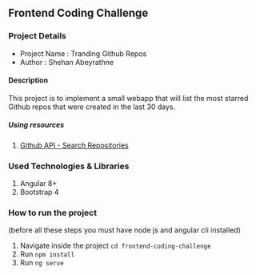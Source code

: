 ## Frontend Coding Challenge

### Project Details

* Project Name : Tranding Github Repos
* Author : Shehan Abeyrathne

#### Description 
This project is to implement a small webapp that will list the most starred Github repos that were created in the last 30 days.

##### Using resources
1. [Github API - Search Repositories](https://docs.github.com/en/rest/reference/search#search-repositories)

### Used Technologies & Libraries
1. Angular 8+
2. Bootstrap 4

### How to run the project
(before all these steps you must have node js and angular cli installed)
1. Navigate inside the project `cd frontend-coding-challenge`
2. Run `npm install`
3. Run `ng serve`

